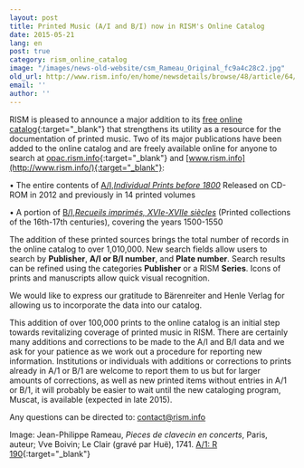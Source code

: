 ```yaml
---
layout: post
title: Printed Music (A/I and B/I) now in RISM's Online Catalog
date: 2015-05-21
lang: en
post: true
category: rism_online_catalog
image: "/images/news-old-website/csm_Rameau_Original_fc9a4c28c2.jpg"
old_url: http://www.rism.info/en/home/newsdetails/browse/48/article/64/printed-music-ai-and-bi-now-in-risms-online-catalog.html
email: ''
author: ''
---
```


RISM is pleased to announce a major addition to its [free online catalog](https://opac.rism.info/metaopac/start.do?View=rism){:target="_blank"} that strengthens its utility as a resource for the documentation of printed music. Two of its major publications have been added to the online catalog and are freely available online for anyone to search at [opac.rism.info](https://opac.rism.info/metaopac/start.do?View=rism){:target="_blank"} and [www.rism.info](http://www.rism.info/){:target="_blank"}:

• The entire contents of [A/I,](/publications.html#c36)_[Individual Prints before 1800](/publications.html#c36)_
Released on CD-ROM in 2012 and previously in 14 printed volumes

• A portion of [B/I,](/publications.html#c2619)_[Recueils imprimés, XVIe-XVIIe siècles](/publications.html#c2619)_ (Printed collections of the 16th-17th centuries), covering the years 1500-1550


The addition of these printed sources brings the total number of records in the online catalog to over 1,010,000. New search fields allow users to search by **Publisher**, **A/I or B/I number**, and **Plate number**. Search results can be refined using the categories **Publisher** or a RISM **Series**. Icons of prints and manuscripts allow quick visual recognition.

We would like to express our gratitude to Bärenreiter and Henle Verlag for allowing us to incorporate the data into our catalog.

This addition of over 100,000 prints to the online catalog is an initial step towards revitalizing coverage of printed music in RISM. There are certainly many additions and corrections to be made to the A/I and B/I data and we ask for your patience as we work out a procedure for reporting new information. Institutions or individuals with additions or corrections to prints already in A/1 or B/1 are welcome to report them to us but for larger amounts of corrections, as well as new printed items without entries in A/1 or B/1, it will probably be easier to wait until the new cataloging program, Muscat, is available (expected in late 2015).

Any questions can be directed to: [contact@rism.info](mailto:contact@rism.info)

Image: Jean-Philippe Rameau, _Pieces de clavecin en concerts_, Paris, auteur; Vve Boivin; Le Clair (gravé par Huë), 1741. [A/1: R 190](https://opac.rism.info/search?id=00000990053610){:target="_blank"}

<!-- Link to outdated YouTube video removed. -->
